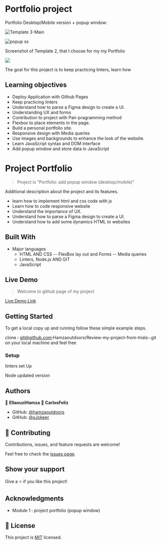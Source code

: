 # Portfolio project

Portfolio Desktop/Mobile version + popup window: 

![Template 3-Main](https://user-images.githubusercontent.com/80895497/125659078-db3de05e-7d04-4a01-b28d-ec8cd070644c.png)

![popup ss](https://user-images.githubusercontent.com/80895497/127324176-a8f124f9-c1a1-47a5-8cb9-28d7788facc0.PNG)


Screenshot of Template 2, that I choose for my my Portfolio

![](https://img.shields.io/badge/Microverse-blueviolet)

The goal for this project is to keep practicing linters, learn how

## Learning objectives
- Deploy Application with Github Pages
- Keep practicing linters
- Understand how to parse a Figma design to create a UI.
- Understanding UX and forms
- Contribution to project with Pair-pragramming method
- Flexbox to place elements in the page.
- Build a personal portfolio site.
- Responsive design with Media queries
- Use images and backgrounds to enhance the look of the website.
- Learn JavaScript syntax and DOM interface
- Add popup window and store data in JavaScript

# Project Portfolio

> Project is "Portfolio: add popup window (desktop/mobile)"

Additional description about the project and its features.

- learn how to implement html and css code with js 
- Learn how to code responsive website
- Understand the importance of UX.
- Understand how to parse a Figma design to create a UI.
- Understand how to add some dynamics HTML to websites

## Built With

- Major languages
  - HTML AND CSS
   -- FlexBox lay out and Forms
   -- Media queries
  - Linters, Node.js AND GIT
  - JavaScript

## Live Demo 

> Welcome to github page of my project

[Live Demo Link](https://hamzaoutdoors.github.io/My_Portfolio/)

## Getting Started

To get a local copy up and running follow these simple example steps.

clone : git@github.com:Hamzaoutdoors/Review-my-project-from-trials-.git on your local machine and feel free

### Setup

linters set Up

Node updated version

## Authors

👤 **EllaouziHamza**
👤 **CarlosFeliz**

- GitHub: [@hamzaoutdoors](https://github.com/Hamzaoutdoors)
- GitHub: [@xJokeer](https://github.com/xJokeer)


## 🤝 Contributing

Contributions, issues, and feature requests are welcome!

Feel free to check the [issues page](https://github.com/Hamzaoutdoors/My_Portfolio/issues).

## Show your support

Give a ⭐️ if you like this project!

## Acknowledgments

- Module 1 : project portfolio (popup window)

## 📝 License

This project is [MIT](https://github.com/git/git-scm.com/blob/main/MIT-LICENSE.txt) licensed.



